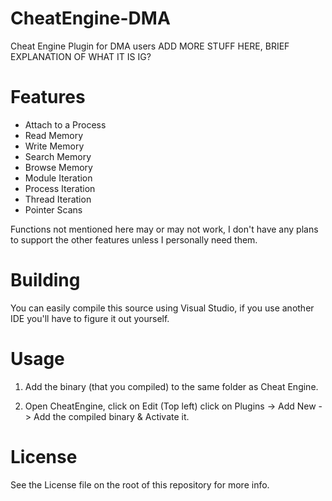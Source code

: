 # CheatEngine-DMA
Cheat Engine Plugin for DMA users ADD MORE STUFF HERE, BRIEF EXPLANATION OF WHAT IT IS IG?

# Features
* Attach to a Process
* Read Memory
* Write Memory
* Search Memory
* Browse Memory
* Module Iteration
* Process Iteration
* Thread Iteration
* Pointer Scans

Functions not mentioned here may or may not work, I don't have any plans to support the other features unless I personally need them.

# Building
You can easily compile this source using Visual Studio, if you use another IDE you'll have to figure it out yourself.

# Usage

1. Add the binary (that you compiled) to the same folder as Cheat Engine.

2. Open CheatEngine, click on Edit (Top left) click on Plugins -> Add New -> Add the compiled binary & Activate it.

# License
See the License file on the root of this repository for more info.
